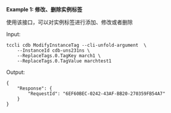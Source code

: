 **Example 1: 修改、删除实例标签**

使用该接口，可以对实例标签进行添加、修改或者删除

Input: 

```
tccli cdb ModifyInstanceTag --cli-unfold-argument  \
    --InstanceId cdb-uns231ns \
    --ReplaceTags.0.TagKey march1 \
    --ReplaceTags.0.TagValue marchtest1
```

Output: 
```
{
    "Response": {
        "RequestId": "6EF60BEC-0242-43AF-BB20-270359FB54A7"
    }
}
```

